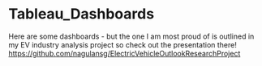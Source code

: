 # Tableau_Dashboards
Here are some dashboards - but the one I am most proud of is outlined in my EV industry analysis project so check out the presentation there! https://github.com/nagulansg/ElectricVehicleOutlookResearchProject
